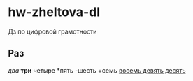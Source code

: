 # hw-zheltova-dl
Дз по цифровой грамотности 
## Раз
*два*
**три**
~~четыре~~
*пять 
-шесть 
+семь 
[восемь девять десять](https://www.hse.ru/ba/philology/timetable?fromdate=2018.11.05&todate=2018.11.10&groupoid=9082&receiverType=3&timetable-courses=1&timetable-groups=9082)
